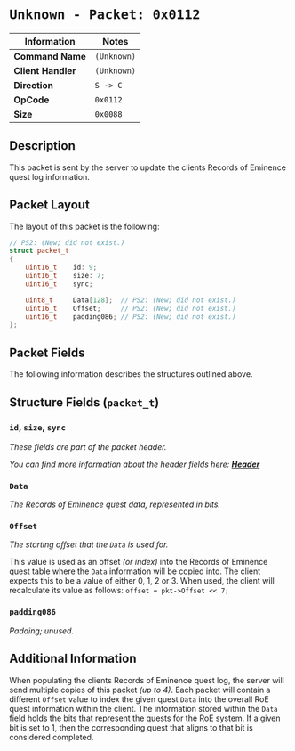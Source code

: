 # `Unknown - Packet: 0x0112`

| Information               | Notes |
|---                        |---    |
| **Command Name**          | `(Unknown)` |
| **Client Handler**        | `(Unknown)` |
| **Direction**             | `S -> C` |
| **OpCode**                | `0x0112` |
| **Size**                  | `0x0088` |

## Description

This packet is sent by the server to update the clients Records of Eminence quest log information.

## Packet Layout

The layout of this packet is the following:

```cpp
// PS2: (New; did not exist.)
struct packet_t
{
    uint16_t    id: 9;
    uint16_t    size: 7;
    uint16_t    sync;

    uint8_t     Data[128];  // PS2: (New; did not exist.)
    uint16_t    Offset;     // PS2: (New; did not exist.)
    uint16_t    padding086; // PS2: (New; did not exist.)
};
```

## Packet Fields

The following information describes the structures outlined above.

## Structure Fields (`packet_t`)

### `id`, `size`, `sync`

_These fields are part of the packet header._

_You can find more information about the header fields here: [**Header**](/world/HEADER.md)_

### `Data`

_The Records of Eminence quest data, represented in bits._

### `Offset`

_The starting offset that the `Data` is used for._

This value is used as an offset _(or index)_ into the Records of Eminence quest table where the `Data` information will be copied into. The client expects this to be a value of either 0, 1, 2 or 3. When used, the client will recalculate its value as follows: `offset = pkt->Offset << 7;`

### `padding086`

_Padding; unused._

## Additional Information

When populating the clients Records of Eminence quest log, the server will send multiple copies of this packet _(up to 4)_. Each packet will contain a different `Offset` value to index the given quest `Data` into the overall RoE quest information within the client. The information stored within the `Data` field holds the bits that represent the quests for the RoE system. If a given bit is set to 1, then the corresponding quest that aligns to that bit is considered completed.
